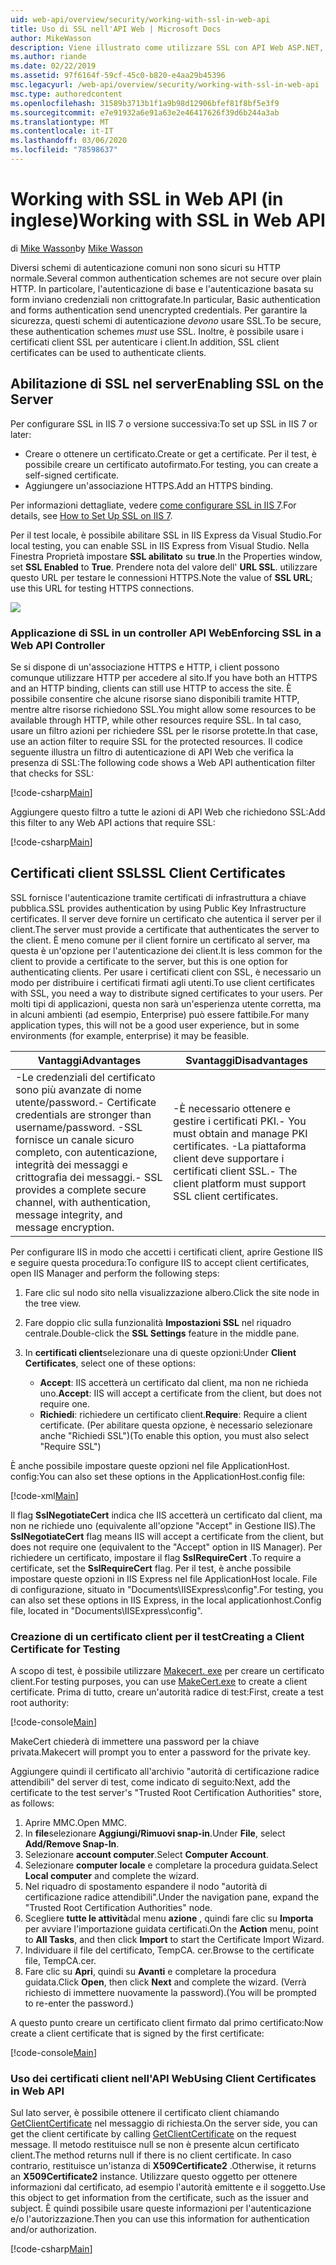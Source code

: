 ```yaml
---
uid: web-api/overview/security/working-with-ssl-in-web-api
title: Uso di SSL nell'API Web | Microsoft Docs
author: MikeWasson
description: Viene illustrato come utilizzare SSL con API Web ASP.NET, incluso l'utilizzo di certificati client SSL.
ms.author: riande
ms.date: 02/22/2019
ms.assetid: 97f6164f-59cf-45c0-b820-e4aa29b45396
msc.legacyurl: /web-api/overview/security/working-with-ssl-in-web-api
msc.type: authoredcontent
ms.openlocfilehash: 31589b3713b1f1a9b98d12906bfef81f8bf5e3f9
ms.sourcegitcommit: e7e91932a6e91a63e2e46417626f39d6b244a3ab
ms.translationtype: MT
ms.contentlocale: it-IT
ms.lasthandoff: 03/06/2020
ms.locfileid: "78598637"
---
```

# <a name="working-with-ssl-in-web-api"></a><span data-ttu-id="8bac1-103">Working with SSL in Web API (in inglese)</span><span class="sxs-lookup"><span data-stu-id="8bac1-103">Working with SSL in Web API</span></span>

<span data-ttu-id="8bac1-104">di [Mike Wasson](https://github.com/MikeWasson)</span><span class="sxs-lookup"><span data-stu-id="8bac1-104">by [Mike Wasson](https://github.com/MikeWasson)</span></span>

<span data-ttu-id="8bac1-105">Diversi schemi di autenticazione comuni non sono sicuri su HTTP normale.</span><span class="sxs-lookup"><span data-stu-id="8bac1-105">Several common authentication schemes are not secure over plain HTTP.</span></span> <span data-ttu-id="8bac1-106">In particolare, l'autenticazione di base e l'autenticazione basata su form inviano credenziali non crittografate.</span><span class="sxs-lookup"><span data-stu-id="8bac1-106">In particular, Basic authentication and forms authentication send unencrypted credentials.</span></span> <span data-ttu-id="8bac1-107">Per garantire la sicurezza, questi schemi di autenticazione *devono* usare SSL.</span><span class="sxs-lookup"><span data-stu-id="8bac1-107">To be secure, these authentication schemes *must* use SSL.</span></span> <span data-ttu-id="8bac1-108">Inoltre, è possibile usare i certificati client SSL per autenticare i client.</span><span class="sxs-lookup"><span data-stu-id="8bac1-108">In addition, SSL client certificates can be used to authenticate clients.</span></span>

## <a name="enabling-ssl-on-the-server"></a><span data-ttu-id="8bac1-109">Abilitazione di SSL nel server</span><span class="sxs-lookup"><span data-stu-id="8bac1-109">Enabling SSL on the Server</span></span>

<span data-ttu-id="8bac1-110">Per configurare SSL in IIS 7 o versione successiva:</span><span class="sxs-lookup"><span data-stu-id="8bac1-110">To set up SSL in IIS 7 or later:</span></span>

- <span data-ttu-id="8bac1-111">Creare o ottenere un certificato.</span><span class="sxs-lookup"><span data-stu-id="8bac1-111">Create or get a certificate.</span></span> <span data-ttu-id="8bac1-112">Per il test, è possibile creare un certificato autofirmato.</span><span class="sxs-lookup"><span data-stu-id="8bac1-112">For testing, you can create a self-signed certificate.</span></span>
- <span data-ttu-id="8bac1-113">Aggiungere un'associazione HTTPS.</span><span class="sxs-lookup"><span data-stu-id="8bac1-113">Add an HTTPS binding.</span></span>

<span data-ttu-id="8bac1-114">Per informazioni dettagliate, vedere [come configurare SSL in IIS 7](https://www.iis.net/learn/manage/configuring-security/how-to-set-up-ssl-on-iis).</span><span class="sxs-lookup"><span data-stu-id="8bac1-114">For details, see [How to Set Up SSL on IIS 7](https://www.iis.net/learn/manage/configuring-security/how-to-set-up-ssl-on-iis).</span></span>

<span data-ttu-id="8bac1-115">Per il test locale, è possibile abilitare SSL in IIS Express da Visual Studio.</span><span class="sxs-lookup"><span data-stu-id="8bac1-115">For local testing, you can enable SSL in IIS Express from Visual Studio.</span></span> <span data-ttu-id="8bac1-116">Nella Finestra Proprietà impostare **SSL abilitato** su **true**.</span><span class="sxs-lookup"><span data-stu-id="8bac1-116">In the Properties window, set **SSL Enabled** to **True**.</span></span> <span data-ttu-id="8bac1-117">Prendere nota del valore dell' **URL SSL**. utilizzare questo URL per testare le connessioni HTTPS.</span><span class="sxs-lookup"><span data-stu-id="8bac1-117">Note the value of **SSL URL**; use this URL for testing HTTPS connections.</span></span>

![](working-with-ssl-in-web-api/_static/image1.png)

### <a name="enforcing-ssl-in-a-web-api-controller"></a><span data-ttu-id="8bac1-118">Applicazione di SSL in un controller API Web</span><span class="sxs-lookup"><span data-stu-id="8bac1-118">Enforcing SSL in a Web API Controller</span></span>

<span data-ttu-id="8bac1-119">Se si dispone di un'associazione HTTPS e HTTP, i client possono comunque utilizzare HTTP per accedere al sito.</span><span class="sxs-lookup"><span data-stu-id="8bac1-119">If you have both an HTTPS and an HTTP binding, clients can still use HTTP to access the site.</span></span> <span data-ttu-id="8bac1-120">È possibile consentire che alcune risorse siano disponibili tramite HTTP, mentre altre risorse richiedono SSL.</span><span class="sxs-lookup"><span data-stu-id="8bac1-120">You might allow some resources to be available through HTTP, while other resources require SSL.</span></span> <span data-ttu-id="8bac1-121">In tal caso, usare un filtro azioni per richiedere SSL per le risorse protette.</span><span class="sxs-lookup"><span data-stu-id="8bac1-121">In that case, use an action filter to require SSL for the protected resources.</span></span> <span data-ttu-id="8bac1-122">Il codice seguente illustra un filtro di autenticazione di API Web che verifica la presenza di SSL:</span><span class="sxs-lookup"><span data-stu-id="8bac1-122">The following code shows a Web API authentication filter that checks for SSL:</span></span>

[!code-csharp[Main](working-with-ssl-in-web-api/samples/sample1.cs)]

<span data-ttu-id="8bac1-123">Aggiungere questo filtro a tutte le azioni di API Web che richiedono SSL:</span><span class="sxs-lookup"><span data-stu-id="8bac1-123">Add this filter to any Web API actions that require SSL:</span></span>

[!code-csharp[Main](working-with-ssl-in-web-api/samples/sample2.cs)]

## <a name="ssl-client-certificates"></a><span data-ttu-id="8bac1-124">Certificati client SSL</span><span class="sxs-lookup"><span data-stu-id="8bac1-124">SSL Client Certificates</span></span>

<span data-ttu-id="8bac1-125">SSL fornisce l'autenticazione tramite certificati di infrastruttura a chiave pubblica.</span><span class="sxs-lookup"><span data-stu-id="8bac1-125">SSL provides authentication by using Public Key Infrastructure certificates.</span></span> <span data-ttu-id="8bac1-126">Il server deve fornire un certificato che autentica il server per il client.</span><span class="sxs-lookup"><span data-stu-id="8bac1-126">The server must provide a certificate that authenticates the server to the client.</span></span> <span data-ttu-id="8bac1-127">È meno comune per il client fornire un certificato al server, ma questa è un'opzione per l'autenticazione dei client.</span><span class="sxs-lookup"><span data-stu-id="8bac1-127">It is less common for the client to provide a certificate to the server, but this is one option for authenticating clients.</span></span> <span data-ttu-id="8bac1-128">Per usare i certificati client con SSL, è necessario un modo per distribuire i certificati firmati agli utenti.</span><span class="sxs-lookup"><span data-stu-id="8bac1-128">To use client certificates with SSL, you need a way to distribute signed certificates to your users.</span></span> <span data-ttu-id="8bac1-129">Per molti tipi di applicazioni, questa non sarà un'esperienza utente corretta, ma in alcuni ambienti (ad esempio, Enterprise) può essere fattibile.</span><span class="sxs-lookup"><span data-stu-id="8bac1-129">For many application types, this will not be a good user experience, but in some environments (for example, enterprise) it may be feasible.</span></span>

| <span data-ttu-id="8bac1-130">Vantaggi</span><span class="sxs-lookup"><span data-stu-id="8bac1-130">Advantages</span></span> | <span data-ttu-id="8bac1-131">Svantaggi</span><span class="sxs-lookup"><span data-stu-id="8bac1-131">Disadvantages</span></span> |
| --- | --- |
| <span data-ttu-id="8bac1-132">-Le credenziali del certificato sono più avanzate di nome utente/password.</span><span class="sxs-lookup"><span data-stu-id="8bac1-132">- Certificate credentials are stronger than username/password.</span></span> <span data-ttu-id="8bac1-133">-SSL fornisce un canale sicuro completo, con autenticazione, integrità dei messaggi e crittografia dei messaggi.</span><span class="sxs-lookup"><span data-stu-id="8bac1-133">- SSL provides a complete secure channel, with authentication, message integrity, and message encryption.</span></span> | <span data-ttu-id="8bac1-134">-È necessario ottenere e gestire i certificati PKI.</span><span class="sxs-lookup"><span data-stu-id="8bac1-134">- You must obtain and manage PKI certificates.</span></span> <span data-ttu-id="8bac1-135">-La piattaforma client deve supportare i certificati client SSL.</span><span class="sxs-lookup"><span data-stu-id="8bac1-135">- The client platform must support SSL client certificates.</span></span> |

<span data-ttu-id="8bac1-136">Per configurare IIS in modo che accetti i certificati client, aprire Gestione IIS e seguire questa procedura:</span><span class="sxs-lookup"><span data-stu-id="8bac1-136">To configure IIS to accept client certificates, open IIS Manager and perform the following steps:</span></span>

1. <span data-ttu-id="8bac1-137">Fare clic sul nodo sito nella visualizzazione albero.</span><span class="sxs-lookup"><span data-stu-id="8bac1-137">Click the site node in the tree view.</span></span>
2. <span data-ttu-id="8bac1-138">Fare doppio clic sulla funzionalità **Impostazioni SSL** nel riquadro centrale.</span><span class="sxs-lookup"><span data-stu-id="8bac1-138">Double-click the **SSL Settings** feature in the middle pane.</span></span>
3. <span data-ttu-id="8bac1-139">In **certificati client**selezionare una di queste opzioni:</span><span class="sxs-lookup"><span data-stu-id="8bac1-139">Under **Client Certificates**, select one of these options:</span></span> 

    - <span data-ttu-id="8bac1-140">**Accept**: IIS accetterà un certificato dal client, ma non ne richieda uno.</span><span class="sxs-lookup"><span data-stu-id="8bac1-140">**Accept**: IIS will accept a certificate from the client, but does not require one.</span></span>
    - <span data-ttu-id="8bac1-141">**Richiedi**: richiedere un certificato client.</span><span class="sxs-lookup"><span data-stu-id="8bac1-141">**Require**: Require a client certificate.</span></span> <span data-ttu-id="8bac1-142">(Per abilitare questa opzione, è necessario selezionare anche "Richiedi SSL")</span><span class="sxs-lookup"><span data-stu-id="8bac1-142">(To enable this option, you must also select "Require SSL")</span></span>

<span data-ttu-id="8bac1-143">È anche possibile impostare queste opzioni nel file ApplicationHost. config:</span><span class="sxs-lookup"><span data-stu-id="8bac1-143">You can also set these options in the ApplicationHost.config file:</span></span>

[!code-xml[Main](working-with-ssl-in-web-api/samples/sample3.xml)]

<span data-ttu-id="8bac1-144">Il flag **SslNegotiateCert** indica che IIS accetterà un certificato dal client, ma non ne richiede uno (equivalente all'opzione "Accept" in Gestione IIS).</span><span class="sxs-lookup"><span data-stu-id="8bac1-144">The **SslNegotiateCert** flag means IIS will accept a certificate from the client, but does not require one (equivalent to the "Accept" option in IIS Manager).</span></span> <span data-ttu-id="8bac1-145">Per richiedere un certificato, impostare il flag **SslRequireCert** .</span><span class="sxs-lookup"><span data-stu-id="8bac1-145">To require a certificate, set the **SslRequireCert** flag.</span></span> <span data-ttu-id="8bac1-146">Per il test, è anche possibile impostare queste opzioni in IIS Express nel file ApplicationHost locale. File di configurazione, situato in "Documents\IISExpress\config".</span><span class="sxs-lookup"><span data-stu-id="8bac1-146">For testing, you can also set these options in IIS Express, in the local applicationhost.Config file, located in "Documents\IISExpress\config".</span></span>

### <a name="creating-a-client-certificate-for-testing"></a><span data-ttu-id="8bac1-147">Creazione di un certificato client per il test</span><span class="sxs-lookup"><span data-stu-id="8bac1-147">Creating a Client Certificate for Testing</span></span>

<span data-ttu-id="8bac1-148">A scopo di test, è possibile utilizzare [Makecert. exe](/windows/desktop/SecCrypto/makecert) per creare un certificato client.</span><span class="sxs-lookup"><span data-stu-id="8bac1-148">For testing purposes, you can use [MakeCert.exe](/windows/desktop/SecCrypto/makecert) to create a client certificate.</span></span> <span data-ttu-id="8bac1-149">Prima di tutto, creare un'autorità radice di test:</span><span class="sxs-lookup"><span data-stu-id="8bac1-149">First, create a test root authority:</span></span>

[!code-console[Main](working-with-ssl-in-web-api/samples/sample4.cmd)]

<span data-ttu-id="8bac1-150">MakeCert chiederà di immettere una password per la chiave privata.</span><span class="sxs-lookup"><span data-stu-id="8bac1-150">Makecert will prompt you to enter a password for the private key.</span></span>

<span data-ttu-id="8bac1-151">Aggiungere quindi il certificato all'archivio "autorità di certificazione radice attendibili" del server di test, come indicato di seguito:</span><span class="sxs-lookup"><span data-stu-id="8bac1-151">Next, add the certificate to the test server's "Trusted Root Certification Authorities" store, as follows:</span></span>

1. <span data-ttu-id="8bac1-152">Aprire MMC.</span><span class="sxs-lookup"><span data-stu-id="8bac1-152">Open MMC.</span></span>
2. <span data-ttu-id="8bac1-153">In **file**selezionare **Aggiungi/Rimuovi snap-in**.</span><span class="sxs-lookup"><span data-stu-id="8bac1-153">Under **File**, select **Add/Remove Snap-In**.</span></span>
3. <span data-ttu-id="8bac1-154">Selezionare **account computer**.</span><span class="sxs-lookup"><span data-stu-id="8bac1-154">Select **Computer Account**.</span></span>
4. <span data-ttu-id="8bac1-155">Selezionare **computer locale** e completare la procedura guidata.</span><span class="sxs-lookup"><span data-stu-id="8bac1-155">Select **Local computer** and complete the wizard.</span></span>
5. <span data-ttu-id="8bac1-156">Nel riquadro di spostamento espandere il nodo "autorità di certificazione radice attendibili".</span><span class="sxs-lookup"><span data-stu-id="8bac1-156">Under the navigation pane, expand the "Trusted Root Certification Authorities" node.</span></span>
6. <span data-ttu-id="8bac1-157">Scegliere **tutte le attività**dal menu **azione** , quindi fare clic su **Importa** per avviare l'importazione guidata certificati.</span><span class="sxs-lookup"><span data-stu-id="8bac1-157">On the **Action** menu, point to **All Tasks**, and then click **Import** to start the Certificate Import Wizard.</span></span>
7. <span data-ttu-id="8bac1-158">Individuare il file del certificato, TempCA. cer.</span><span class="sxs-lookup"><span data-stu-id="8bac1-158">Browse to the certificate file, TempCA.cer.</span></span>
8. <span data-ttu-id="8bac1-159">Fare clic su **Apri**, quindi su **Avanti** e completare la procedura guidata.</span><span class="sxs-lookup"><span data-stu-id="8bac1-159">Click **Open**, then click **Next** and complete the wizard.</span></span> <span data-ttu-id="8bac1-160">(Verrà richiesto di immettere nuovamente la password).</span><span class="sxs-lookup"><span data-stu-id="8bac1-160">(You will be prompted to re-enter the password.)</span></span>

<span data-ttu-id="8bac1-161">A questo punto creare un certificato client firmato dal primo certificato:</span><span class="sxs-lookup"><span data-stu-id="8bac1-161">Now create a client certificate that is signed by the first certificate:</span></span>

[!code-console[Main](working-with-ssl-in-web-api/samples/sample5.cmd)]

### <a name="using-client-certificates-in-web-api"></a><span data-ttu-id="8bac1-162">Uso dei certificati client nell'API Web</span><span class="sxs-lookup"><span data-stu-id="8bac1-162">Using Client Certificates in Web API</span></span>

<span data-ttu-id="8bac1-163">Sul lato server, è possibile ottenere il certificato client chiamando [GetClientCertificate](https://msdn.microsoft.com/library/system.net.http.httprequestmessageextensions.getclientcertificate.aspx) nel messaggio di richiesta.</span><span class="sxs-lookup"><span data-stu-id="8bac1-163">On the server side, you can get the client certificate by calling [GetClientCertificate](https://msdn.microsoft.com/library/system.net.http.httprequestmessageextensions.getclientcertificate.aspx) on the request message.</span></span> <span data-ttu-id="8bac1-164">Il metodo restituisce null se non è presente alcun certificato client.</span><span class="sxs-lookup"><span data-stu-id="8bac1-164">The method returns null if there is no client certificate.</span></span> <span data-ttu-id="8bac1-165">In caso contrario, restituisce un'istanza di **X509Certificate2** .</span><span class="sxs-lookup"><span data-stu-id="8bac1-165">Otherwise, it returns an **X509Certificate2** instance.</span></span> <span data-ttu-id="8bac1-166">Utilizzare questo oggetto per ottenere informazioni dal certificato, ad esempio l'autorità emittente e il soggetto.</span><span class="sxs-lookup"><span data-stu-id="8bac1-166">Use this object to get information from the certificate, such as the issuer and subject.</span></span> <span data-ttu-id="8bac1-167">È quindi possibile usare queste informazioni per l'autenticazione e/o l'autorizzazione.</span><span class="sxs-lookup"><span data-stu-id="8bac1-167">Then you can use this information for authentication and/or authorization.</span></span>

[!code-csharp[Main](working-with-ssl-in-web-api/samples/sample6.cs)]
